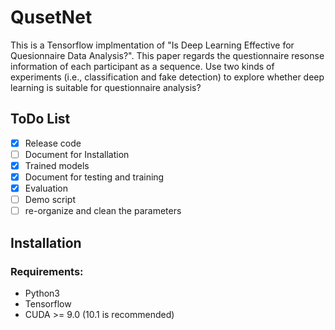 # QusetNet
This is a Tensorflow implmentation of "Is Deep Learning Effective for Quesionnaire Data Analysis?". This paper regards the questionnaire resonse information of each participant as a sequence. Use two kinds of experiments (i.e., classification and fake detection) to explore whether deep learning is suitable for questionnaire analysis?

## ToDo List
* [x] Release code
* [ ] Document for Installation
* [x] Trained models
* [x] Document for testing and training
* [x] Evaluation
* [ ] Demo script
* [ ] re-organize and clean the parameters

## Installation
### Requirements:
* Python3
* Tensorflow 
* CUDA >= 9.0 (10.1 is recommended)

